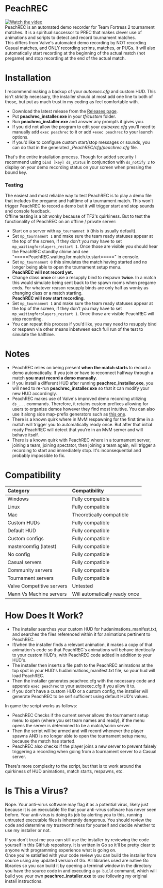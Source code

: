 # PeachREC
[![Watch the video](https://img.youtube.com/vi/GuldUj6zqXs/hqdefault.jpg)](https://youtu.be/GuldUj6zqXs)  
PeachREC is an automated demo recorder for Team Fortress 2 tournament matches. It is a spiritual successor to PREC that makes clever use of animations and scripts to detect and record tournament matches.  
This differs from Valve's automated demo recording by NOT recording Casual matches, and ONLY recording scrims, matches, or PUGs. It will also automatically start recording at the beginning of the actual match (not pregame) and stop recording at the end of the actual match.

# Installation
I recommend making a backup of your *autoexec.cfg* and custom HUD. This isn't strictly necessary, the installer should at most add one line to both of those, but put as much trust in my coding as feel comfortable with.
- Download the latest release from the [Releases page](https://github.com/PapaPeach/PeachREC/releases).
- Put **peachrec_installer.exe** in your *tf/custom* folder.
- Run **peachrec_installer.exe** and answer any prompts it gives you.
- If you did not allow the program to edit your *autoexec.cfg* you'll need to manually add `exec peachrec` to it or add `+exec peachrec` to your launch options.
- If you'd like to configure custom start/stop messages or sounds, you can do that in the generated *_PeachREC/cfg/peachrec.cfg* file.

That's the entire installation process. Though for added security I recommend using `bind [key] ds_status` in conjunction with `ds_notify 2` to display on your demo recording status on your screen when pressing the bound key.

### Testing
The easiest and most reliable way to test PeachREC is to play a demo file that includes the pregame and halftime of a tournament match. This won't trigger PeachREC to record a demo but it will trigger start and stop sounds and console feedback.  
Offline testing is a bit wonky because of TF2's quirkiness. But to test the functionality of PeachREC on an offline / private server:
- Start on a server with `mp_tournamnet 0` (this is usually default).
- Set `mp_tournament 1` and make sure the team ready statuses appear at the top of the screen, if they don't you may have to set `mp_waitingforplayers_restart 1`. Once those are visible you should hear the PeachREC standby chime and see "=====PeachREC.waiting.for.match.to.start=====" in console.
- Set `mp_tournament 0` this simulates the match having started and no longer being able to open the tournament setup menu.  
**PeachREC will not record yet.**
- Change class **once** or use a resupply bind to respawn **twice**. In a match this would simulate being sent back to the spawn rooms when pregame ends. For whatever reason resupply binds are only half as wonky as changing class or a match starting.  
**PeachREC will now start recording.**
- Set `mp_tournament 1` and make sure the team ready statuses appear at the top of the screen, if they don't you may have to set `mp_waitingforplayers_restart 1`. Once those are visible PeachREC will stop recording.
- You can repeat this process if you'd like, you may need to resupply bind or respawn via other means inbetween each full run of the test to simulate the halftime.

# Notes
- PeachREC relies on being present **when the match starts** to record a demo automatically. If you join or have to reconnect halfway through a match **you must record a demo manually**.
- If you install a different HUD after running **peachrec_installer.exe**, you will need to re-run **peachrec_installer.exe** so that it can modify your new HUD accordingly.
- PeachREC makes use of Valve's improved demo recording utilizing `ds_...` commands. Therefore, it retains custom prefixes allowing for users to organize demos however they find most intuitive. You can also use it along side map-prefix generators such as [this one](https://www.teamfortress.tv/47180/demo-support-ds-prefix-on-any-map).
- There is a known quirk where in MvM respawning for the first time in a match will trigger you to automatically ready once. But after that initial ready PeachREC will detect that you're in an MvM server and will behave itself.
- There is a known quirk with PeachREC where in a tournament server, joining a team, joining spectator, then joining a team again, will trigger a recording to start and immediately stop. It's inconsequential and probably impossible to fix.

# Compatibility
| **Category** | **Compatibility** |
| :--- | :--- |
| Windows | Fully compatible |
| Linux | Fully compatible |
| Mac | Theoretically compatible |
| Custom HUDs | Fully compatible |
| Default HUD | Fully compatible |
| Custom configs | Fully compatible |
| mastercomfig (latest) | Fully compatible |
| No config | Fully compatible |
| Casual servers | Fully compatible |
| Community servers | Fully compatible |
| Tournament servers | Fully compatible |
| Valve Competitive servers | Untested |
| Mann Vs Machine servers | Will automatically ready once |

# How Does It Work?
- The installer searches your custom HUD for hudanimations_manifest.txt, and searches the files referenced within it for animations pertinent to PeachREC.
- If/when the installer finds a relevant animation, it makes a copy of that animation's code so that PeachREC's animations will behave identically to your custom HUD's, with PeachREC code added in addition to your HUD's.
- The installer then inserts a file path to the PeachREC animations at the top spot in your HUD's hudanimations_manifest.txt file, so your hud will load PeachREC.
- Then the installer generates peachrec.cfg with the necessary code and appends `exec peachrec` to your autoexec.cfg if you allow it to.
- If you don't have a custom HUD or a custom config, the installer will generate PeachREC to be self sufficient using default HUD's values.

In game the script works as follows:
- PeachREC Checks if the current server allows the tournament setup menu to open (where you set team names and ready), if the menu opens the server is determined to be a match/scrim server.
- Then the script will be armed and will record whenever the player spawns AND is no longer able to open the tournament setup menu, because the match has started.
- PeachREC also checks if the player joins a new server to prevent falsely triggering a recording when going from a tournament server to a Casual server.

There's more complexity to the script, but that is to work around the quirkiness of HUD animations, match starts, respawns, etc.

# Is This a Virus?
Nope. Your anti-virus software may flag it as a potential virus, likely just because it is an executable file that your anti-virus software has never seen before. Your anti-virus is doing its job by alerting you to this, running untrusted executable files is inherently dangerous. You should review the code and determine my trustworthiness for yourself and decide whether to use my installer or not.

If you don't trust me you can still use the installer by reviewing the code yourself in this GitHub repository. It is written in Go so it'll be pretty clear to anyone with programming experience what is going on.  
Once you're satisfied with your code review you can build the installer from source using any updated version of Go. All libraries used are native Go libraries so you can build it by opening a terminal window in the directory you have the source code in and executing a `go build` command, which will build you your own **peachrec_installer.exe** to use following my original install instructions.
